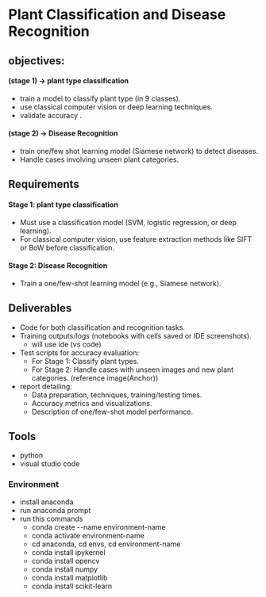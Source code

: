 # Plant Classification and Disease Recognition

## objectives:
#### (stage 1) -> plant type classification 
- train a model to classify plant type (in 9 classes).
- use classical computer vision or deep learning techniques.
- validate accuracy .

#### (stage 2) -> Disease Recognition
- train one/few shot learning model (Siamese network) to detect diseases.
- Handle cases involving unseen plant categories.

## Requirements  

#### Stage 1: plant type classification
- Must use a classification model (SVM, logistic regression, or deep learning).
- For classical computer vision, use feature extraction methods like SIFT or BoW before classification.
#### Stage 2: Disease Recognition
- Train a one/few-shot learning model (e.g., Siamese network).

## Deliverables
- Code for both classification and recognition tasks.
- Training outputs/logs (notebooks with cells saved or IDE screenshots).
    - will use ide (vs code)
- Test scripts for accuracy evaluation:
    - For Stage 1: Classify plant types.
    - For Stage 2: Handle cases with unseen images and new plant categories. (reference image(Anchor))
- report detailing:
    - Data preparation, techniques, training/testing times.
    - Accuracy metrics and visualizations.
    - Description of one/few-shot model performance.

## Tools

- python
- visual studio code

### Environment
- install anaconda
- run anaconda prompt
- run this commands
    - conda create --name environment-name
    - conda activate environment-name
    - cd anaconda, cd envs, cd environment-name
    - conda install ipykernel
    - conda install opencv
    - conda install numpy
    - conda install matplotlib
    - conda install scikit-learn
